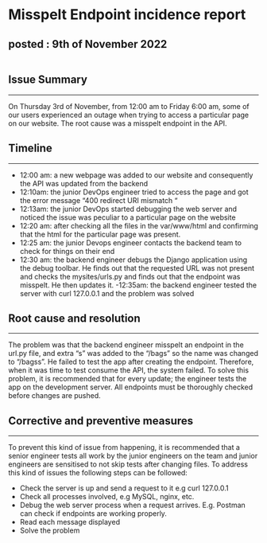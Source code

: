 # **Misspelt Endpoint incidence report**
## **posted** : 9th of November 2022


![<img src="/postmortem.jpg" width="100"/>](https://user-images.githubusercontent.com/45069751/200926552-be6d29f7-cc29-452c-a227-83caff169373.jpg)
## **Issue Summary**
--------------------
On Thursday 3rd of November, from 12:00 am to Friday  6:00 am, some of our users experienced an outage when trying to access a particular page on our website. The root cause was a misspelt endpoint in the API.

## **Timeline**
---------------
- 12:00 am: a new webpage was added to our website and consequently the API was updated from the backend
- 12:10am: the junior DevOps engineer tried to access the page and got the error message “400 redirect URI mismatch “ 
- 12:13am: the junior DevOps started debugging the web server and noticed the issue was peculiar to a particular page on the website
- 12:20 am: after checking all the files in the var/www/html and confirming that the html for the particular page was present.
- 12:25 am: the junior Devops engineer contacts the backend team to check for things on their end
- 12:30 am: the backend engineer debugs the Django application using the debug toolbar. He finds out that the requested URL was not present and checks the mysites/urls.py and finds out that the endpoint was misspelt. He then updates it.
-12:35am: the backend engineer tested the server with curl 127.0.0.1 and the problem was solved

## **Root cause and resolution**
--------------------------------
The problem was that the backend engineer misspelt an endpoint in the url.py file, and extra “s” was added to the “/bags” so the name was changed to “/bagss”. He failed to test the app after creating the endpoint. Therefore, when it was time to test consume the API, the system failed.
To solve this problem, it is recommended that for every update; the engineer tests the app on the development server. All endpoints must be thoroughly checked before changes are pushed.

## **Corrective and preventive measures**
---------------------------------------
 To prevent this kind of issue from happening, it is recommended that a senior engineer tests all work by the junior engineers on the team and junior engineers are sensitised to not skip tests after changing files.
To address this kind of issues the following steps can be followed:
- Check the server is up and send a request to it e.g curl 127.0.0.1
- Check all processes involved, e.g MySQL, nginx, etc.
- Debug the web server process when a request arrives. E.g. Postman can check if endpoints are working properly.
- Read each message displayed 
- Solve the problem

